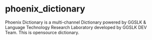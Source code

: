 # phoenix_dictionary
Phoenix Dictionary is a multi-channel Dictionary powered by GGSLK &amp; Language Technology Research Laboratory developed by GGSLK DEV Team. This is opensource dictionary.
